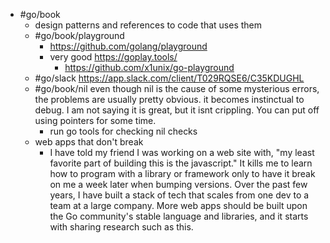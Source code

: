 - #go/book
	- design patterns and references to code that uses them
	- #go/book/playground
		- https://github.com/golang/playground
		- very good https://goplay.tools/
			- https://github.com/x1unix/go-playground
	- #go/slack https://app.slack.com/client/T029RQSE6/C35KDUGHL
	- #go/book/nil even though nil is the cause of some mysterious errors, the problems are usually pretty obvious. it becomes instinctual to debug. I am not saying it is great, but it isnt crippling. You can put off using pointers for some time.
		- run go tools for checking nil checks
	- web apps that don't break
		- I have told my friend I was working on a web site with, "my least favorite part of building this is the javascript." It kills me to learn how to program with a library or framework only to have it break on me a week later when bumping versions. Over the past few years, I have built a stack of tech that scales from one dev to a team at a large company. More web apps should be built upon the Go community's stable language and libraries, and it starts with sharing research such as this.